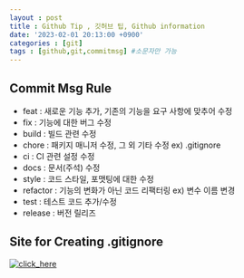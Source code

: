```yaml
---
layout : post
title : Github Tip , 깃허브 팁, Github information
date: '2023-02-01 20:13:00 +0900'
categories : [git]
tags : [github,git,commitmsg] #소문자만 가능
---
```


## Commit Msg Rule
-   feat : 새로운 기능 추가, 기존의 기능을 요구 사항에 맞추어 수정
-   fix : 기능에 대한 버그 수정
-   build : 빌드 관련 수정
-   chore : 패키지 매니저 수정, 그 외 기타 수정 ex) .gitignore
-   ci : CI 관련 설정 수정
-   docs : 문서(주석) 수정
-   style : 코드 스타일, 포맷팅에 대한 수정
-   refactor : 기능의 변화가 아닌 코드 리팩터링 ex) 변수 이름 변경
-   test : 테스트 코드 추가/수정
-   release : 버전 릴리즈

## Site for Creating .gitignore
[![click_here](https://user-images.githubusercontent.com/71093890/216028175-f0d2c918-ef5d-4ea5-9803-87b0e558de4a.jpg)](https://www.toptal.com/developers/gitignore)


